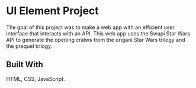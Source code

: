 # UI Element Project
The goal of this project was to make a web app with an efficient user interface that interacts with an API. This web app uses the Swapi Star Wars API to generate the opening cralws from the origanl Star Wars trilogy and the prequel trilogy. 
## Built With
HTML, CSS, JavaScript.